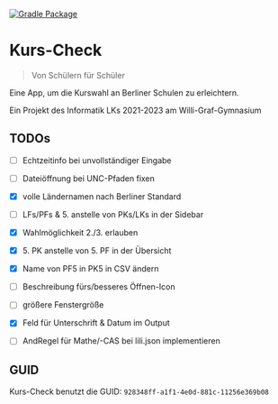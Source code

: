 [![Gradle Package](https://github.com/heinrich26/Kurs-Check/actions/workflows/gradle-build.yml/badge.svg)](https://github.com/heinrich26/Kurs-Check/actions/workflows/gradle-build.yml)

# Kurs-Check
> Von Schülern für Schüler

Eine App, um die Kurswahl an Berliner Schulen zu erleichtern.

Ein Projekt des Informatik LKs 2021-2023 am Willi-Graf-Gymnasium

## TODOs
- [ ] Echtzeitinfo bei unvollständiger Eingabe
- [ ] Dateiöffnung bei UNC-Pfaden fixen
- [x] volle Ländernamen nach Berliner Standard
- [ ] LFs/PFs & 5. anstelle von PKs/LKs in der Sidebar
- [x] Wahlmöglichkeit 2./3. erlauben
- [x] 5\. PK anstelle von 5. PF in der Übersicht
- [x] Name von PF5 in PK5 in CSV ändern
- [ ] Beschreibung fürs/besseres Öffnen-Icon
- [ ] größere Fenstergröße
- [x] Feld für Unterschrift & Datum im Output
- [ ] AndRegel für Mathe/-CAS bei lili.json implementieren


## GUID
Kurs-Check benutzt die GUID: `928348ff-a1f1-4e0d-881c-11256e369b08`
